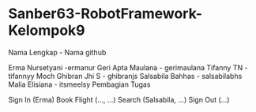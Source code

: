 # Sanber63-RobotFramework-Kelompok9

Nama Lengkap - Nama github

Erma Nursetyani -ermanur
Geri Apta Maulana - gerimaulana
Tifanny TN - tifannyy
Moch Ghibran Jhi S - ghibranjs
Salsabila Bahhas - salsabilabhs
Malia Elisiana - itsmeelsy
Pembagian Tugas

Sign In (Erma)
Book Flight (..., ...)
Search (Salsabila, ...)
Sign Out (...)